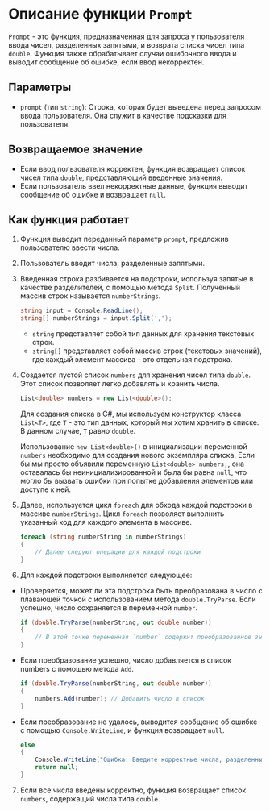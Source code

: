 # Описание функции `Prompt`

`Prompt` - это функция, предназначенная для запроса у пользователя ввода чисел, разделенных запятыми, и возврата списка чисел типа `double`. Функция также обрабатывает случаи ошибочного ввода и выводит сообщение об ошибке, если ввод некорректен.

## Параметры

- `prompt` (тип `string`): Строка, которая будет выведена перед запросом ввода пользователя. Она служит в качестве подсказки для пользователя.

## Возвращаемое значение

- Если ввод пользователя корректен, функция возвращает список чисел типа `double`, представляющий введенные значения.
- Если пользователь ввел некорректные данные, функция выводит сообщение об ошибке и возвращает `null`.

## Как функция работает

1. Функция выводит переданный параметр `prompt`, предложив пользователю ввести числа.

2. Пользователь вводит числа, разделенные запятыми.

3. Введенная строка разбивается на подстроки, используя запятые в качестве разделителей, с помощью метода `Split`. Полученный массив строк называется `numberStrings`.

    ```csharp
    string input = Console.ReadLine();
    string[] numberStrings = input.Split(',');
    ```
    - `string` представляет собой тип данных для хранения текстовых строк.
    - `string[]` представляет собой массив строк (текстовых значений), где каждый элемент массива - это отдельная подстрока.

4. Создается пустой список `numbers` для хранения чисел типа `double`. Этот список позволяет легко добавлять и хранить числа.
        
    ```csharp
    List<double> numbers = new List<double>();
    ```

    Для создания списка в C#, мы используем конструктор класса `List<T>`, где `T` - это тип данных, который мы хотим хранить в списке. В данном случае, `T` равно `double`.
    
    Использование `new List<double>()` в инициализации переменной `numbers` необходимо для создания нового экземпляра списка. Если бы мы просто объявили переменную `List<double> numbers;`, она оставалась бы неинициализированной и была бы равна `null`, что могло бы вызвать ошибки при попытке добавления элементов или доступе к ней.


5. Далее, используется цикл `foreach` для обхода каждой подстроки в массиве `numberStrings`. Цикл `foreach` позволяет выполнить указанный код для каждого элемента в массиве.

    ```csharp
    foreach (string numberString in numberStrings)
    {
        // Далее следуют операции для каждой подстроки
    }
    ```

6. Для каждой подстроки выполняется следующее:

- Проверяется, может ли эта подстрока быть преобразована в число с плавающей точкой с использованием метода `double.TryParse`. Если успешно, число сохраняется в переменной `number`.

    ```csharp
    if (double.TryParse(numberString, out double number))
    {
        // В этой точке переменная `number` содержит преобразованное значение
    }
    ```
- Если преобразование успешно, число добавляется в список numbers с помощью метода `Add`.

    ```csharp
    if (double.TryParse(numberString, out double number))
    {
        numbers.Add(number); // Добавить число в список
    }
    ```

- Если преобразование не удалось, выводится сообщение об ошибке с помощью `Console.WriteLine`, и функция возвращает `null`.

    ```csharp
    else
    {
        Console.WriteLine("Ошибка: Введите корректные числа, разделенные запятой.");
        return null;
    }
    ```

7. Если все числа введены корректно, функция возвращает список `numbers`, содержащий числа типа `double`.